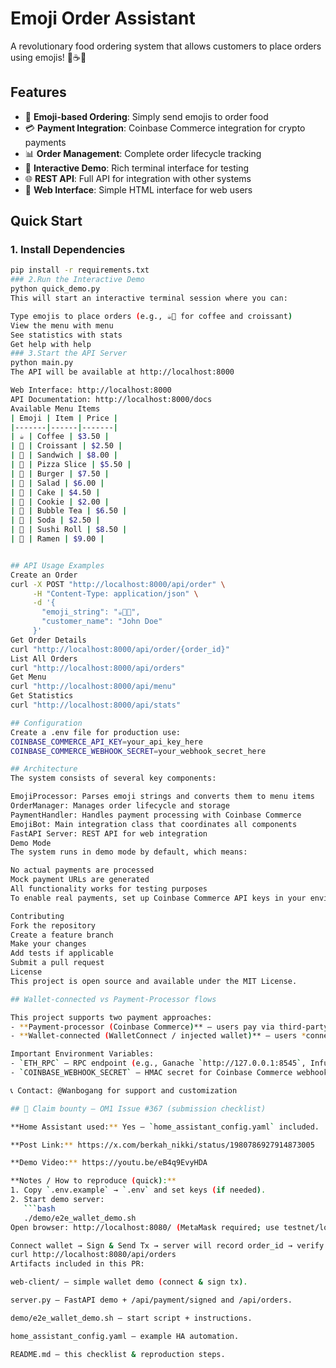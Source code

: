 # Emoji Order Assistant

A revolutionary food ordering system that allows customers to place orders using emojis! 🍕☕🥐

## Features

- 🎯 **Emoji-based Ordering**: Simply send emojis to order food
- 💳 **Payment Integration**: Coinbase Commerce integration for crypto payments
- 📊 **Order Management**: Complete order lifecycle tracking
- 🤖 **Interactive Demo**: Rich terminal interface for testing
- 🌐 **REST API**: Full API for integration with other systems
- 📱 **Web Interface**: Simple HTML interface for web users

## Quick Start

### 1. Install Dependencies

```bash
pip install -r requirements.txt
### 2.Run the Interactive Demo
python quick_demo.py
This will start an interactive terminal session where you can:

Type emojis to place orders (e.g., ☕🥐 for coffee and croissant)
View the menu with menu
See statistics with stats
Get help with help
### 3.Start the API Server
python main.py
The API will be available at http://localhost:8000

Web Interface: http://localhost:8000
API Documentation: http://localhost:8000/docs
Available Menu Items
| Emoji | Item | Price |
|-------|------|-------|
| ☕ | Coffee | $3.50 |
| 🥐 | Croissant | $2.50 |
| 🥪 | Sandwich | $8.00 |
| 🍕 | Pizza Slice | $5.50 |
| 🍔 | Burger | $7.50 |
| 🥗 | Salad | $6.00 |
| 🍰 | Cake | $4.50 |
| 🍪 | Cookie | $2.00 |
| 🧋 | Bubble Tea | $6.50 |
| 🥤 | Soda | $2.50 |
| 🍣 | Sushi Roll | $8.50 |
| 🍜 | Ramen | $9.00 |


## API Usage Examples
Create an Order
curl -X POST "http://localhost:8000/api/order" \
     -H "Content-Type: application/json" \
     -d '{
       "emoji_string": "☕🥐🍕",
       "customer_name": "John Doe"
     }'
Get Order Details
curl "http://localhost:8000/api/order/{order_id}"
List All Orders
curl "http://localhost:8000/api/orders"
Get Menu
curl "http://localhost:8000/api/menu"
Get Statistics
curl "http://localhost:8000/api/stats"

## Configuration
Create a .env file for production use:
COINBASE_COMMERCE_API_KEY=your_api_key_here
COINBASE_COMMERCE_WEBHOOK_SECRET=your_webhook_secret_here

## Architecture
The system consists of several key components:

EmojiProcessor: Parses emoji strings and converts them to menu items
OrderManager: Manages order lifecycle and storage
PaymentHandler: Handles payment processing with Coinbase Commerce
EmojiBot: Main integration class that coordinates all components
FastAPI Server: REST API for web integration
Demo Mode
The system runs in demo mode by default, which means:

No actual payments are processed
Mock payment URLs are generated
All functionality works for testing purposes
To enable real payments, set up Coinbase Commerce API keys in your environment.

Contributing
Fork the repository
Create a feature branch
Make your changes
Add tests if applicable
Submit a pull request
License
This project is open source and available under the MIT License.

## Wallet-connected vs Payment-Processor flows

This project supports two payment approaches:
- **Payment-processor (Coinbase Commerce)** — users pay via third-party gateway; server receives webhook confirmation.
- **Wallet-connected (WalletConnect / injected wallet)** — users *connect* and *sign* on-chain transactions; server receives `tx_hash` and monitors receipt via RPC (ETH_RPC).

Important Environment Variables:
- `ETH_RPC` — RPC endpoint (e.g., Ganache `http://127.0.0.1:8545`, Infura/Alchemy).
- `COINBASE_WEBHOOK_SECRET` — HMAC secret for Coinbase Commerce webhook verification (if used).

📞 Contact: @Wanbogang for support and customization

## 🏁 Claim bounty — OM1 Issue #367 (submission checklist)

**Home Assistant used:** Yes — `home_assistant_config.yaml` included.

**Post Link:** https://x.com/berkah_nikki/status/1980786927914873005

**Demo Video:** https://youtu.be/eB4q9EvyHDA

**Notes / How to reproduce (quick):**
1. Copy `.env.example` → `.env` and set keys (if needed).
2. Start demo server:
   ```bash
   ./demo/e2e_wallet_demo.sh
Open browser: http://localhost:8080/ (MetaMask required; use testnet/local chain).

Connect wallet → Sign & Send Tx → server will record order_id → verify:
curl http://localhost:8080/api/orders
Artifacts included in this PR:

web-client/ — simple wallet demo (connect & sign tx).

server.py — FastAPI demo + /api/payment/signed and /api/orders.

demo/e2e_wallet_demo.sh — start script + instructions.

home_assistant_config.yaml — example HA automation.

README.md — this checklist & reproduction steps.
